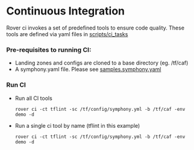 # Continuous Integration

Rover ci invokes a set of predefined tools to ensure code quality. These tools are defined via yaml files in [scripts/ci_tasks](../scripts/ci_tasks)

### Pre-requisites to running CI:

* Landing zones and configs are cloned to a base directory (eg. /tf/caf)
* A symphony.yaml file. Please see [samples.symphony.yaml](symphony/sample.symphony.yaml)

### Run CI 
* Run all CI tools

  ```shell
  rover ci -ct tflint -sc /tf/config/symphony.yml -b /tf/caf -env demo -d
  ```

* Run a single ci tool by name (tflint in this example)

  ```shell
  rover ci -ct tflint -sc /tf/config/symphony.yml -b /tf/caf -env demo -d
  ```
